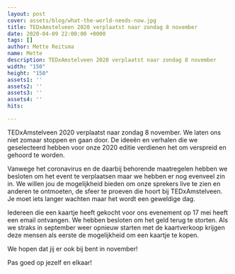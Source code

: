 ```yaml
---
layout: post
cover: assets/blog/what-the-world-needs-now.jpg
title: TEDxAmstelveen 2020 verplaatst naar zondag 8 november
date: 2020-04-09 22:00:00 +0000
tags: []
author: Mette Reitsma
name: Mette
description: TEDxAmstelveen 2020 verplaatst naar zondag 8 november
width: "150"
height: "150"
assets1: ''
assets2: ''
assets3: ''
assets4: ''
hits: 

---
```

TEDxAmstelveen 2020 verplaatst naar zondag 8 november. We laten ons niet zomaar stoppen en gaan door. De ideeën en verhalen die we geselecteerd hebben voor onze 2020 editie verdienen het om verspreid en gehoord te worden. 

Vanwege het coronavirus en de daarbij behorende maatregelen hebben we besloten om het event te verplaatsen maar we hebben er nog evenveel zin in. We willen jou de mogelijkheid bieden om onze sprekers live te zien en anderen te ontmoeten, de sfeer te proeven die hoort bij TEDxAmstelveen. Je moet iets langer wachten maar het wordt een geweldige dag. 

Iedereen die een kaartje heeft gekocht voor ons evenement op 17 mei heeft een email ontvangen. We hebben besloten om het geld terug te storten. Als we straks in september weer opnieuw starten met de kaartverkoop krijgen deze mensen als eerste de mogelijkheid om een kaartje te kopen.

We hopen dat jij er ook bij bent in november! 

Pas goed op jezelf en elkaar!